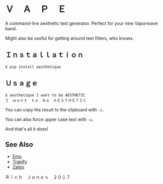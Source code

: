 # Ｖ　Ａ　Ｐ　Ｅ

A command-line aesthetic text generator. Perfect for your new Vaporwave band.

Might also be useful for getting around text filters, who knows.

## Ｉｎｓｔａｌｌａｔｉｏｎ 

    $ pip install aesthetique

## Ｕｓａｇｅ 

    $ aesthetique I want to be AESTHETIC
    Ｉ　ｗａｎｔ　ｔｏ　ｂｅ　ＡＥＳＴＨＥＴＩＣ

You can copy the result to the clipboard with `-c`.

You can also force upper case text with `-u`. 

And that's all it does!

## See Also

* [Emo](https://github.com/Miserlou/Emo)
* [Trapify](https://github.com/Miserlou/Trapify)
* [Zalgo](https://github.com/Miserlou/Zalgo)

Ｒｉｃｈ　Ｊｏｎｅｓ　２０１７
